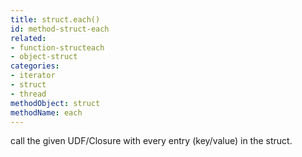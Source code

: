 ```yaml
---
title: struct.each()
id: method-struct-each
related:
- function-structeach
- object-struct
categories:
- iterator
- struct
- thread
methodObject: struct
methodName: each
---
```


call the given UDF/Closure with every entry (key/value) in the struct.
